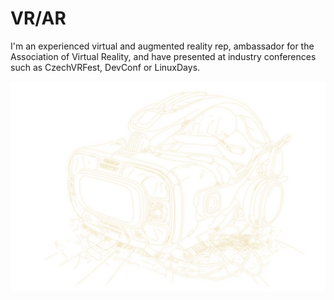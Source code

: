 # VR/AR

I'm an experienced virtual and augmented reality rep, ambassador for the Association of Virtual Reality, and have presented at industry conferences such as CzechVRFest, DevConf or LinuxDays.

[![Virtual reality helmet](./Pavol_Hejn_coloring_book_black_and_white_illustration_outline_o_850cbc2d-9088-4113-bdbc-8fbf566e170c.svg)](https://github.com/hejny/hejny/blob/main/documents/projects.md#-vr-paint)

<!-- <- TODO: Create propper /projects page -->

